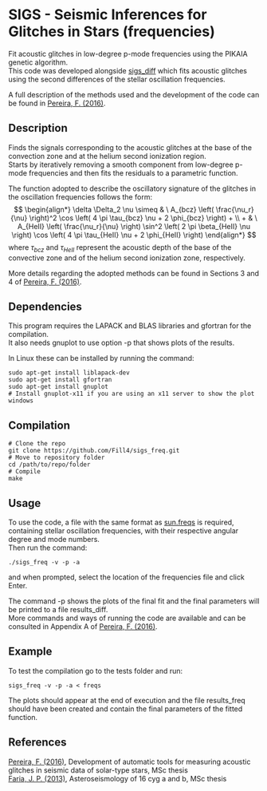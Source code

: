 # SIGS - Seismic Inferences for Glitches in Stars (frequencies)
Fit acoustic glitches in low-degree p-mode frequencies using the PIKAIA genetic algorithm. \
This code was developed alongside [sigs_diff](https://github.com/Fill4/sigs_diff) which fits acoustic glitches using the second differences of the stellar oscillation frequencies.

A full description of the methods used and the development of the code can be found in [Pereira, F. (2016)](https://hdl.handle.net/10216/90991).

## Description

Finds the signals corresponding to the acoustic glitches at the base of the convection zone and at the helium second ionization region. \
Starts by iteratively removing a smooth component from low-degree p-mode frequencies and then fits the residuals to a parametric function.

The function adopted to describe the oscillatory signature of the glitches in the oscillation frequencies follows the form:
$$
\begin{align*} 
\delta \Delta_2 \nu \simeq & \ A_{bcz} \left( \frac{\nu_r}{\nu} \right)^2 \cos \left( 4 \pi \tau_{bcz} \nu + 2 \phi_{bcz} \right) + \\
                         + & \ A_{HeII} \left( \frac{\nu_r}{\nu} \right) \sin^2 \left( 2 \pi \beta_{HeII} \nu \right) \cos \left( 4 \pi \tau_{HeII} \nu + 2 \phi_{HeII} \right)
\end{align*}
$$
where $\tau_{bcz}$ and $\tau_{HeII}$ represent the acoustic depth of the base of the convective zone and of the helium second ionization zone, respectively.

More details regarding the adopted methods can be found in Sections 3 and 4 of [Pereira, F. (2016)](https://hdl.handle.net/10216/90991).

## Dependencies

This program requires the LAPACK and BLAS libraries and gfortran for the compilation. \
It also needs gnuplot to use option -p that shows plots of the results.

In Linux these can be installed by running the command:
```
sudo apt-get install liblapack-dev
sudo apt-get install gfortran
sudo apt-get install gnuplot
# Install gnuplot-x11 if you are using an x11 server to show the plot windows

```

## Compilation

```
# Clone the repo
git clone https://github.com/Fill4/sigs_freq.git
# Move to repository folder
cd /path/to/repo/folder
# Compile
make
```
## Usage

To use the code, a file with the same format as [sun.freqs](tests/sun.freqs) is required, containing stellar oscillation frequencies, with their respective angular degree and mode numbers. \
Then run the command:
```
./sigs_freq -v -p -a
```
and when prompted, select the location of the frequencies file and click Enter.

The command -p shows the plots of the final fit and the final parameters will be printed to a file results_diff. \
More commands and ways of running the code are available and can be consulted in Appendix A of [Pereira, F. (2016)](https://hdl.handle.net/10216/90991).

## Example

To test the compilation go to the tests folder and run:
```
sigs_freq -v -p -a < freqs
```

The plots should appear at the end of execution and the file results_freq should have been created and contain the final parameters of the fitted function.

## References

[Pereira, F. (2016)](https://hdl.handle.net/10216/90991), Development of automatic tools for measuring acoustic glitches in seismic data of solar-type stars, MSc thesis \
[Faria, J. P. (2013)](http://hdl.handle.net/10216/69506), Asteroseismology of 16 cyg a and b, MSc thesis
